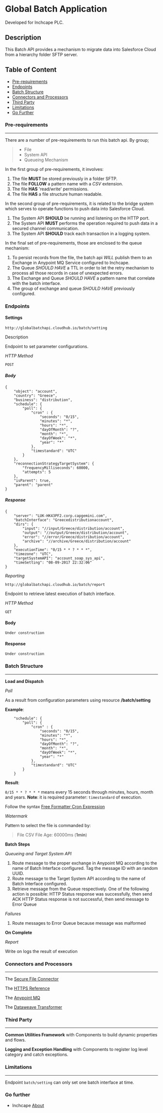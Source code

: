 # Global Batch Application 

Developed for Inchcape PLC.


## Description

This Batch API provides a mechanism to migrate data into Salesforce Cloud from a hierarchy folder SFTP server. 

## Table of Content 

- [Pre-requirements](#pre-requirements)
- [Endpoints](#endpoints)
- [Batch Structure](#batch-structure)
- [Connectors and Processors](#connectors-and-processors)
- [Third Party](#third-party)
- [Limitations](#limitations)
- [Go Further](#go-further)

### Pre-requirements
---

There are a number of pre-requirements to run this batch api. 
By group;
> * File
> * System API
> * Queueing Mechanism


In the first group of pre-requirements, it involves:
1. The file **MUST** be stored previously in a folder SFTP.
2. The file **FOLLOW** a pattern name with a *CSV* extension.
3. The file **HAS** 'read/write' permissions.
4. The file **HAS** a file structure human readable.

In the second group of pre-requirements, it is related to the bridge system which serves to operate functions to push data into Salesforce Cloud. 
1. The System API **SHOULD** be running and listening on the HTTP port.
2. The System API **MUST** performs the operation required to push data in a secured channel communication.
3. The System API **SHOULD** track each transaction in a logging system.

In the final set of pre-requirements, those are enclosed to the queue mechanism: 
1. To persist records from the file, the batch api *WILL* publish them to an Exchange in Anypoint MQ Service configured to Inchcape.
2. The Queue *SHOULD HAVE* a TTL in order to let the retry mechanism to process all those records in case of unexpected errors. 
3. The Exchange and Queue *SHOULD HAVE* a pattern name that correlate with the batch interface. 
4. The group of exchange and queue *SHOULD HAVE* previously configured.


### Endpoints

#### Settings

`http://globalbatchapi.cloudhub.io/batch/setting`

Description

Endpoint to set parameter configurations.

*HTTP Method*

`POST`

##### Body
```
{
	"object": "account",
	"country": "Greece", 
	"business": "distribution",
	"schedule": {
		"poll": {
			"cron" : {
				"seconds": "0/15",
				"minutes": "*",
				"hours": "*",
				"dayOfMonth": "?",
				"month": "*",
				"dayOfWeek": "*",
				"year": "*"
			},
			"timestandard": "UTC"
		}
	},
	"reconnectionStrategyTargetSystem": {
		"frequencyMilliseconds": 60000,
		"attempts": 5
	},
	"isParent": true,
	"parent": "parent"
}
```

##### Response
```
{
    "server": "LUK-HK43PF2.corp.capgemini.com",
    "batchInterface": "Greecedistributionaccount",
    "dirs": {
        "input": "//input/Greece/distribution/account",
        "output": "//output/Greece/distribution/account",
        "error": "//error/Greece/distribution/account",
        "archive": "//archive/Greece/distribution/account"
    },
    "executionTime": "0/15 * * ? * * *",
    "timezone": "UTC",
    "targetSystemAPI": "account_soap_sys_api",
    "timeSetting": "08-09-2017 22:32:06"
}
```



*Reporting*

`http://globalbatchapi.cloudhub.io/batch/report`

Endpoint to retrieve latest execution of batch interface.

*HTTP Method*

`GET`

#### Body
```
Under construction
```

#### Response
```
Under construction
```
### Batch Structure
---
**Load and Dispatch**

*Poll*

As a result from configuration parameters using resource **/batch/setting**

**Example**: 
```
	"schedule": {
		"poll": {
			"cron" : {
				"seconds": "0/15",
				"minutes": "*",
				"hours": "*",
				"dayOfMonth": "?",
				"month": "*",
				"dayOfWeek": "*",
				"year": "*"
			},
			"timestandard": "UTC"
		}
	}
```
**Result**:

`0/15 * * ? * * *`
means every 15 seconds through minutes, hours, month and years. **Note**: it is required parameter: `timestandard` of execution.

Follow the syntax [Free Formatter Cron Expression](https://www.freeformatter.com/cron-expression-generator-quartz.html) 

*Watermark*

Pattern to select the file is commanded by: 
> File CSV 
> File Age: 60000ms (**1min**)


**Batch Steps**

*Queueing and Target System API*

1. Route message to the proper exchange in Anypoint MQ according to the name of Batch Interface configured.
Tag the message ID with an random UUID. 
2. Route message to the Target System API according to the name of Batch Interface configured.
3. Retrieve message from the Queue respectively. One of the following action is possible: 
	HTTP Status response was successfully, then send ACK
	HTTP Status response is not successful, then send message to Error Queue

*Failures*

1. Route messages to Error Queue because message was malformed


**On Complete**

*Report*

Write on logs the result of execution

### Connectors and Processors 
---
The [Secure File Connector](https://docs.mulesoft.com/mule-user-guide/v/3.8/sftp-connector)

The [HTTPS Reference](https://docs.mulesoft.com/api-manager/https-reference)

The [Anypoint MQ](https://docs.mulesoft.com/anypoint-mq/)

The [Dataweave Transformer](https://docs.mulesoft.com/mule-user-guide/v/3.8/dataweave)


### Third Party
---

**Common Utilities Framework** with Components to build dynamic properties and flows.


**Logging and Exception Handling** with Components to register log level category and catch exceptions.


### Limitations 
---
Endpoint `batch/setting` can only set one batch interface at time.

### Go further ###

- Inchcape [About](https://www.inchcape.co.uk/about-us/) 